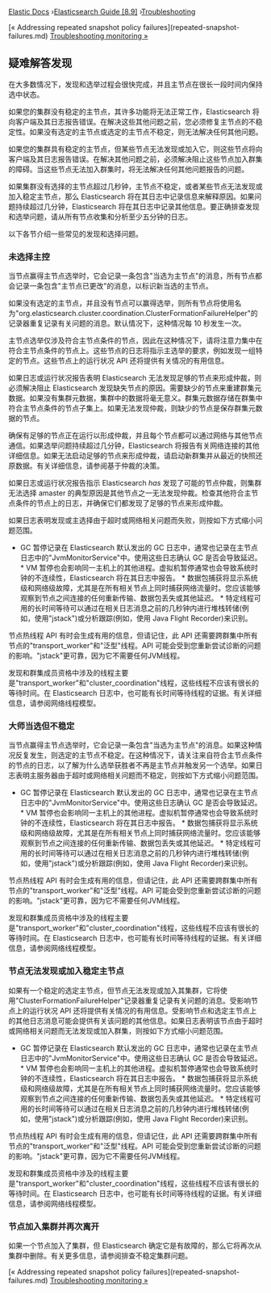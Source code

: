 

[Elastic Docs](/guide/) ›[Elasticsearch Guide [8.9]](index.md)
›[Troubleshooting](troubleshooting.md)

[« Addressing repeated snapshot policy failures](repeated-snapshot-
failures.md) [Troubleshooting monitoring »](monitoring-troubleshooting.md)

## 疑难解答发现

在大多数情况下，发现和选举过程会很快完成，并且主节点在很长一段时间内保持选中状态。

如果您的集群没有稳定的主节点，其许多功能将无法正常工作，Elasticsearch 将向客户端及其日志报告错误。在解决这些其他问题之前，您必须修复主节点的不稳定性。如果没有选定的主节点或选定的主节点不稳定，则无法解决任何其他问题。

如果您的集群具有稳定的主节点，但某些节点无法发现或加入它，则这些节点将向客户端及其日志报告错误。在解决其他问题之前，必须解决阻止这些节点加入群集的障碍。当这些节点无法加入群集时，将无法解决任何其他问题报告的问题。

如果集群没有选择的主节点超过几秒钟，主节点不稳定，或者某些节点无法发现或加入稳定主节点，那么 Elasticsearch 将在其日志中记录信息来解释原因。如果问题持续超过几分钟，Elasticsearch 将在其日志中记录其他信息。要正确排查发现和选举问题，请从所有节点收集和分析至少五分钟的日志。

以下各节介绍一些常见的发现和选择问题。

### 未选择主控

当节点赢得主节点选举时，它会记录一条包含"当选为主节点"的消息，所有节点都会记录一条包含"主节点已更改"的消息，以标识新当选的主节点。

如果没有选定的主节点，并且没有节点可以赢得选举，则所有节点将使用名为"org.elasticsearch.cluster.coordination.ClusterFormationFailureHelper"的记录器重复记录有关问题的消息。默认情况下，这种情况每 10 秒发生一次。

主节点选举仅涉及符合主节点条件的节点，因此在这种情况下，请将注意力集中在符合主节点条件的节点上。这些节点的日志将指示主选举的要求，例如发现一组特定的节点。这些节点上的运行状况 API 还将提供有关情况的有用信息。

如果日志或运行状况报告表明 Elasticsearch 无法发现足够的节点来形成仲裁，则必须解决阻止 Elasticsearch 发现缺失节点的原因。需要缺少的节点来重建群集元数据。如果没有集群元数据，集群中的数据将毫无意义。群集元数据存储在群集中符合主节点条件的节点子集上。如果无法发现仲裁，则缺少的节点是保存群集元数据的节点。

确保有足够的节点正在运行以形成仲裁，并且每个节点都可以通过网络与其他节点通信。如果选举问题持续超过几分钟，Elasticsearch 将报告有关网络连接的其他详细信息。如果无法启动足够的节点来形成仲裁，请启动新群集并从最近的快照还原数据。有关详细信息，请参阅基于仲裁的决策。

如果日志或运行状况报告指示 Elasticsearch _has_ 发现了可能的节点仲裁，则集群无法选择 amaster 的典型原因是其他节点之一无法发现仲裁。检查其他符合主节点条件的节点上的日志，并确保它们都发现了足够的节点来形成仲裁。

如果日志表明发现或主选择由于超时或网络相关问题而失败，则按如下方式缩小问题范围。

* GC 暂停记录在 Elasticsearch 默认发出的 GC 日志中，通常也记录在主节点日志中的"JvmMonitorService"中。使用这些日志确认 GC 是否会导致延迟。  * VM 暂停也会影响同一主机上的其他进程。虚拟机暂停通常也会导致系统时钟的不连续性，Elasticsearch 将在其日志中报告。  * 数据包捕获将显示系统级和网络级故障，尤其是在所有相关节点上同时捕获网络流量时。您应该能够观察到节点之间连接的任何重新传输、数据包丢失或其他延迟。  * 特定线程可用的长时间等待可以通过在相关日志消息之前的几秒钟内进行堆栈转储(例如，使用"jstack")或分析跟踪(例如，使用 Java Flight Recorder)来识别。

节点热线程 API 有时会生成有用的信息，但请记住，此 API 还需要跨群集中所有节点的"transport_worker"和"泛型"线程。API 可能会受到您重新尝试诊断的问题的影响。"jstack"更可靠，因为它不需要任何JVM线程。

发现和群集成员资格中涉及的线程主要是"transport_worker"和"cluster_coordination"线程，这些线程不应该有很长的等待时间。在 Elasticsearch 日志中，也可能有长时间等待线程的证据。有关详细信息，请参阅网络线程模型。

### 大师当选但不稳定

当节点赢得主节点选举时，它会记录一条包含"当选为主节点"的消息。如果这种情况反复发生，则选定的主节点不稳定。在这种情况下，请关注来自符合主节点条件的节点的日志，以了解为什么选举获胜者不再是主节点并触发另一个选举。如果日志表明主服务器由于超时或网络相关问题而不稳定，则按如下方式缩小问题范围。

* GC 暂停记录在 Elasticsearch 默认发出的 GC 日志中，通常也记录在主节点日志中的"JvmMonitorService"中。使用这些日志确认 GC 是否会导致延迟。  * VM 暂停也会影响同一主机上的其他进程。虚拟机暂停通常也会导致系统时钟的不连续性，Elasticsearch 将在其日志中报告。  * 数据包捕获将显示系统级和网络级故障，尤其是在所有相关节点上同时捕获网络流量时。您应该能够观察到节点之间连接的任何重新传输、数据包丢失或其他延迟。  * 特定线程可用的长时间等待可以通过在相关日志消息之前的几秒钟内进行堆栈转储(例如，使用"jstack")或分析跟踪(例如，使用 Java Flight Recorder)来识别。

节点热线程 API 有时会生成有用的信息，但请记住，此 API 还需要跨群集中所有节点的"transport_worker"和"泛型"线程。API 可能会受到您重新尝试诊断的问题的影响。"jstack"更可靠，因为它不需要任何JVM线程。

发现和群集成员资格中涉及的线程主要是"transport_worker"和"cluster_coordination"线程，这些线程不应该有很长的等待时间。在 Elasticsearch 日志中，也可能有长时间等待线程的证据。有关详细信息，请参阅网络线程模型。

### 节点无法发现或加入稳定主节点

如果有一个稳定的选定主节点，但节点无法发现或加入其集群，它将使用"ClusterFormationFailureHelper"记录器重复记录有关问题的消息。受影响节点上的运行状况 API 还将提供有关情况的有用信息。受影响节点和选定主节点上的其他日志消息可能会提供有关该问题的其他信息。如果日志表明该节点由于超时或网络相关问题而无法发现或加入群集，则按如下方式缩小问题范围。

* GC 暂停记录在 Elasticsearch 默认发出的 GC 日志中，通常也记录在主节点日志中的"JvmMonitorService"中。使用这些日志确认 GC 是否会导致延迟。  * VM 暂停也会影响同一主机上的其他进程。虚拟机暂停通常也会导致系统时钟的不连续性，Elasticsearch 将在其日志中报告。  * 数据包捕获将显示系统级和网络级故障，尤其是在所有相关节点上同时捕获网络流量时。您应该能够观察到节点之间连接的任何重新传输、数据包丢失或其他延迟。  * 特定线程可用的长时间等待可以通过在相关日志消息之前的几秒钟内进行堆栈转储(例如，使用"jstack")或分析跟踪(例如，使用 Java Flight Recorder)来识别。

节点热线程 API 有时会生成有用的信息，但请记住，此 API 还需要跨群集中所有节点的"transport_worker"和"泛型"线程。API 可能会受到您重新尝试诊断的问题的影响。"jstack"更可靠，因为它不需要任何JVM线程。

发现和群集成员资格中涉及的线程主要是"transport_worker"和"cluster_coordination"线程，这些线程不应该有很长的等待时间。在 Elasticsearch 日志中，也可能有长时间等待线程的证据。有关详细信息，请参阅网络线程模型。

### 节点加入集群并再次离开

如果一个节点加入了集群，但 Elasticsearch 确定它是有故障的，那么它将再次从集群中删除。有关更多信息，请参阅排查不稳定集群问题。

[« Addressing repeated snapshot policy failures](repeated-snapshot-
failures.md) [Troubleshooting monitoring »](monitoring-troubleshooting.md)
